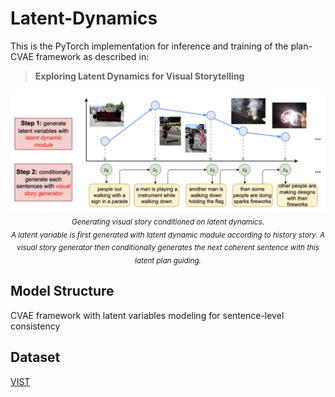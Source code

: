 # Latent-Dynamics 

This is the PyTorch implementation for inference and training of the plan-CVAE framework as described in:

> **Exploring Latent Dynamics for Visual Storytelling**


<p align="center">
     <img src="https://github.com/feizc/Latent-Dynamics/blob/main/images/case.png" alt="Latent Dynamics">
     <br/>
     <sub><em>
      Generating visual story conditioned on latent dynamics. <br/> 
      A latent variable is first generated with latent dynamic module according to history story. A visual story generator then conditionally generates the next coherent sentence with this latent plan guiding.
    </em></sub>
</p>


## Model Structure 

CVAE framework with latent variables modeling for sentence-level consistency

## Dataset 

[VIST](https://visionandlanguage.net/VIST/) 

